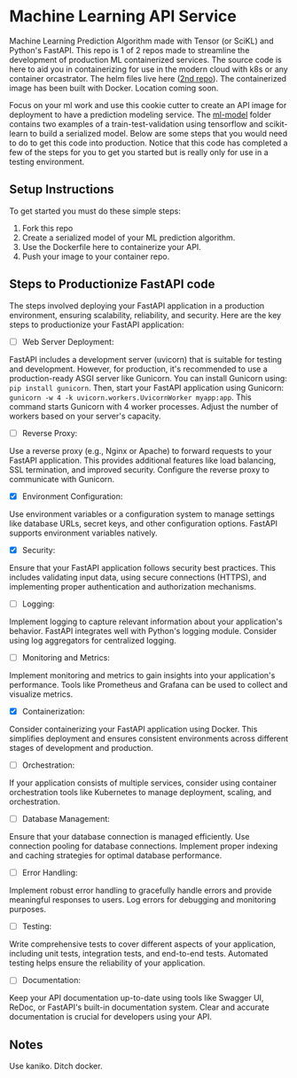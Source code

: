 # Machine Learning API Service 

Machine Learning Prediction Algorithm made with Tensor (or SciKL) and Python's FastAPI. This repo is 1 of 2 repos made to streamline the development of production ML containerized services. The source code is here to aid you in containerizing for use in the modern cloud with k8s or any container orcastrator. The helm files live here ([2nd repo](https://github.com/degrasse-python/ml-service)). The containerized image has been built with Docker. Location coming soon.

Focus on your ml work and use this cookie cutter to create an API image for deployment to have a prediction modeling service.
The [ml-model](https://github.com/degrasse-python/ml-api/tree/main/ml-model) folder contains two examples of a train-test-validation using tensorflow and scikit-learn to build a serialized model. Below are some steps that you would need to do to get this code into production. Notice that this code has completed a few of the steps for you to get you started but is really only for use in a testing environment. 


## Setup Instructions

To get started you must do these simple steps:

1. Fork this repo
2. Create a serialized model of your ML prediction algorithm.
3. Use the Dockerfile here to containerize your API.
4. Push your image to your container repo.

## Steps to Productionize FastAPI code

The steps involved deploying your FastAPI application in a production environment, ensuring scalability, reliability, and security. Here are the key steps to productionize your FastAPI application:

- [ ] Web Server Deployment: 

FastAPI includes a development server (uvicorn) that is suitable for testing and development. However, for production, it's recommended to use a production-ready ASGI server like Gunicorn. You can install Gunicorn using: `pip install gunicorn`. Then, start your FastAPI application using Gunicorn: `gunicorn -w 4 -k uvicorn.workers.UvicornWorker myapp:app`. This command starts Gunicorn with 4 worker processes. Adjust the number of workers based on your server's capacity.

- [ ] Reverse Proxy:

Use a reverse proxy (e.g., Nginx or Apache) to forward requests to your FastAPI application. This provides additional features like load balancing, SSL termination, and improved security. Configure the reverse proxy to communicate with Gunicorn.

- [x] Environment Configuration:

Use environment variables or a configuration system to manage settings like database URLs, secret keys, and other configuration options. FastAPI supports environment variables natively.

- [x] Security:

Ensure that your FastAPI application follows security best practices. This includes validating input data, using secure connections (HTTPS), and implementing proper authentication and authorization mechanisms.

- [ ] Logging:

Implement logging to capture relevant information about your application's behavior. FastAPI integrates well with Python's logging module. Consider using log aggregators for centralized logging.

- [ ] Monitoring and Metrics:

Implement monitoring and metrics to gain insights into your application's performance. Tools like Prometheus and Grafana can be used to collect and visualize metrics.

- [x] Containerization:

Consider containerizing your FastAPI application using Docker. This simplifies deployment and ensures consistent environments across different stages of development and production.

- [ ] Orchestration:

If your application consists of multiple services, consider using container orchestration tools like Kubernetes to manage deployment, scaling, and orchestration.

- [ ] Database Management:

Ensure that your database connection is managed efficiently. Use connection pooling for database connections. Implement proper indexing and caching strategies for optimal database performance.

- [ ] Error Handling:

Implement robust error handling to gracefully handle errors and provide meaningful responses to users. Log errors for debugging and monitoring purposes.

- [ ] Testing:

Write comprehensive tests to cover different aspects of your application, including unit tests, integration tests, and end-to-end tests. Automated testing helps ensure the reliability of your application.

- [ ] Documentation:

Keep your API documentation up-to-date using tools like Swagger UI, ReDoc, or FastAPI's built-in documentation system. Clear and accurate documentation is crucial for developers using your API.



## Notes
Use kaniko. Ditch docker.
